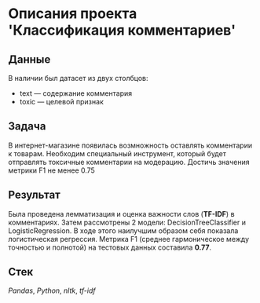 # Описания проекта 'Классификация комментариев'


## Данные

В наличии был датасет из двух столбцов:
- text — содержание комментария
- toxic — целевой признак

## Задача

В интернет-магазине появилась возмножность оставлять комментарии к товарам. Необходим специальный инструмент, который будет отправлять токсичные комментарии на модерацию. Достичь значения метрики F1 не менее 0.75

## Результат

Была проведена лемматизация и оценка важности слов (**TF-IDF**) в комментариях. Затем рассмотрены 2 модели: DecisionTreeClassifier и  LogisticRegression. В ходе этого наилучшим образом себя показала логистическая регрессия. Метрика F1 (среднее гармоническое между точностью и полнотой) на тестовых данных составила **0.77**.

## Стек
*Pandas*, *Python*, *nltk*, *tf-idf*